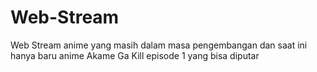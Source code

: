 # Web-Stream
Web Stream anime yang masih dalam masa pengembangan dan saat ini hanya baru anime Akame Ga Kill episode 1 yang bisa diputar
